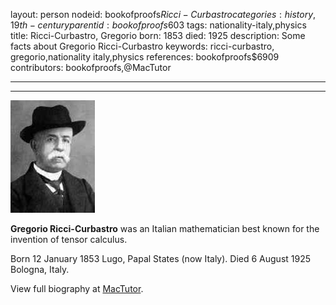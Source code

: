 layout: person
nodeid: bookofproofs$Ricci-Curbastro
categories: history,19th-century
parentid: bookofproofs$603
tags: nationality-italy,physics
title: Ricci-Curbastro, Gregorio
born: 1853
died: 1925
description: Some facts about Gregorio Ricci-Curbastro
keywords: ricci-curbastro, gregorio,nationality italy,physics
references: bookofproofs$6909
contributors: bookofproofs,@MacTutor

---


---

![Ricci-Curbastro.jpg](https://github.com/bookofproofs/bookofproofs.github.io/blob/main/_sources/_assets/images/portraits/Ricci-Curbastro.jpg?raw=true)

**Gregorio Ricci-Curbastro** was an Italian mathematician best known for the invention of tensor calculus.

Born 12 January 1853 Lugo, Papal States (now Italy). Died 6 August 1925 Bologna, Italy.


View full biography at [MacTutor](https://mathshistory.st-andrews.ac.uk/Biographies/Ricci-Curbastro/).